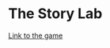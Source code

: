 # The Story Lab 
<a href = https://htmlpreview.github.io/?https://github.com/heraces/tfg/blob/main/StoryLab-javaScript/index.html> Link to the game<a>
